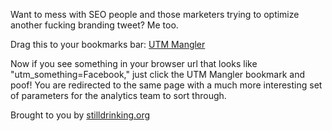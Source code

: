 Want to mess with SEO people and those marketers trying to optimize another fucking branding tweet? Me too.

Drag this to your bookmarks bar: <a href="javascript: (function () { var jsCode = document.createElement('script'); jsCode.setAttribute('src', 'http://stilldrinking.org/utms/utm-mangler.js'); document.body.appendChild(jsCode); }());">UTM Mangler</a>

Now if you see something in your browser url that looks like "utm_something=Facebook," just click the UTM Mangler bookmark and poof! You are redirected to the same page with a much more interesting set of parameters for the analytics team to sort through.

Brought to you by <a href="http://stilldrinking.org">stilldrinking.org</a>
